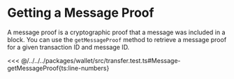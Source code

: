# Getting a Message Proof

A message proof is a cryptographic proof that a message was included in a block. You can use the `getMessageProof` method to retrieve a message proof for a given transaction ID and message ID.

<<< @/../../../packages/wallet/src/transfer.test.ts#Message-getMessageProof{ts:line-numbers}

<!-- TODO: Add docs for the two new parameters `commitBlockId` and `commitBlockHeight` -->
